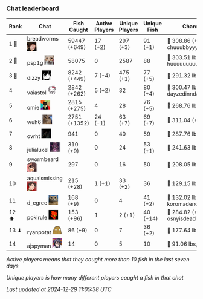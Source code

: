 ### Chat leaderboard
| Rank | Chat | Fish Caught | Active Players | Unique Players | Unique Fish | Channel Record 🎊 |
|------|------|-------------|----------------|----------------|-------------|-------------------|
| 1 🥇  | breadworms ![breadworms](https://raw.githubusercontent.com/blableblup/gofish/main/images/players/breadworms.png) | 59447 (+649) | 17 (+2) | 297 (+3) | 91 (+1) | 🦑 308.86 (+1.26) lbs, chuuubbyyy |
| 2 🥈  | psp1g ![psp1g](https://raw.githubusercontent.com/blableblup/gofish/main/images/players/psp1g.png) | 58075 | 0 | 2587 | 88 | 🐳 303.51 lbs, huuuuuuuuuuuuuuuuuuuuuurz |
| 3 🥉  | dizzy ![dizzy](https://raw.githubusercontent.com/blableblup/gofish/main/images/players/dizzy.png) | 8242 (+449) | 7 (-4) | 475 (+1) | 77 (+5) | 🐳 291.32 lbs, buhl00n |
| 4  | vaiastol ![vaiastol](https://raw.githubusercontent.com/blableblup/gofish/main/images/players/vaiastol.png) | 2842 (+262) | 5 (+2) | 32 | 80 (+4) | 🐳 300.47 lbs, dayzedinndaydreams |
| 5  | omie ![omie](https://raw.githubusercontent.com/blableblup/gofish/main/images/players/omie.png) | 2815 (+275) | 4 | 28 | 76 (+5) | 🐉 268.76 lbs, ritaaww |
| 6  | wuh6 ![wuh6](https://raw.githubusercontent.com/blableblup/gofish/main/images/players/wuh6.png) | 2751 (+1352) | 24 (-1) | 63 (+7) | 69 (+7) | 🦑 311.04 (+39.94) lbs, eeziiii |
| 7  | ovrht ![ovrht](https://raw.githubusercontent.com/blableblup/gofish/main/images/players/ovrht.png) | 941 | 0 | 40 | 59 | 🐳 287.76 lbs, ovrht |
| 8  | julialuxel ![julialuxel](https://raw.githubusercontent.com/blableblup/gofish/main/images/players/julialuxel.png) | 310 (+9) | 0 | 24 | 53 (+1) | 🦕 241.63 lbs, toastyso |
| 9  | swormbeard ![swormbeard](https://raw.githubusercontent.com/blableblup/gofish/main/images/players/swormbeard.png) | 297 | 0 | 16 | 50 | 🐳 208.05 lbs, larvasisters |
| 10  | aquaismissing ![aquaismissing](https://raw.githubusercontent.com/blableblup/gofish/main/images/players/aquaismissing.png) | 215 (+28) | 1 (+1) | 33 (+2) | 36 | 🦭 129.15 lbs, poggu_ |
| 11  | d_egree ![d_egree](https://raw.githubusercontent.com/blableblup/gofish/main/images/players/d_egree.png) | 168 (+9) | 0 | 4 | 41 (+2) | 🐊 132.02 lbs, koromadeno_shogun |
| 12 ⬆ | pokirule ![pokirule](https://raw.githubusercontent.com/blableblup/gofish/main/images/players/pokirule.png) | 153 (+96) | 1 | 2 (+1) | 40 (+14) | 🦑 284.82 (+192.37) lbs, osnyisdead |
| 13 ⬇ | ryanpotat ![ryanpotat](https://raw.githubusercontent.com/blableblup/gofish/main/images/players/ryanpotat.png) | 86 (+9) | 0 | 7 | 36 (+2) | 🦕 177.64 lbs, lolspers |
| 14  | ajspyman ![ajspyman](https://raw.githubusercontent.com/blableblup/gofish/main/images/players/ajspyman.png) | 14 | 0 | 5 | 10 | 🐬 91.06 lbs, respirate_ |

_Active players means that they caught more than 10 fish in the last seven days_

_Unique players is how many different players caught a fish in that chat_

_Last updated at 2024-12-29 11:05:38 UTC_
